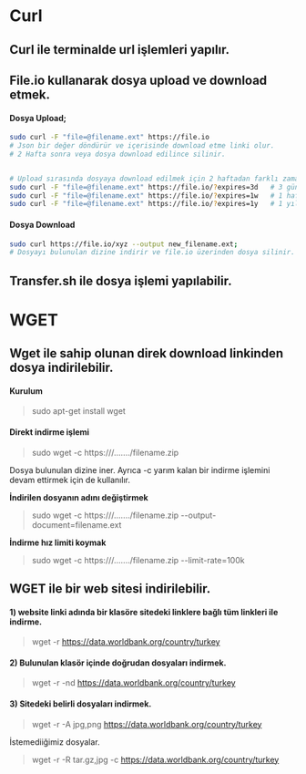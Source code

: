 # Curl
## Curl ile terminalde url işlemleri yapılır.



## File.io kullanarak dosya upload ve download etmek.
#### Dosya Upload;

```sh
sudo curl -F "file=@filename.ext" https://file.io
# Json bir değer döndürür ve içerisinde download etme linki olur.
# 2 Hafta sonra veya dosya download edilince silinir.


# Upload sırasında dosyaya download edilmek için 2 haftadan farklı zaman belirlenebilir.
sudo curl -F "file=@filename.ext" https://file.io/?expires=3d   # 3 gün
sudo curl -F "file=@filename.ext" https://file.io/?expires=1w   # 1 hafta
sudo curl -F "file=@filename.ext" https://file.io/?expires=1y   # 1 yıl
```

#### Dosya Download
```sh
sudo curl https://file.io/xyz --output new_filename.ext;
# Dosyayı bulunulan dizine indirir ve file.io üzerinden dosya silinir.
```


## Transfer.sh ile dosya işlemi yapılabilir.



# WGET

## Wget ile sahip olunan direk download linkinden dosya indirilebilir.

#### Kurulum
> sudo apt-get install wget


#### Direkt indirme işlemi
> sudo wget -c https:///......./filename.zip

Dosya bulunulan dizine iner. Ayrıca -c yarım kalan bir indirme işlemini devam ettirmek için de kullanılır.

**İndirilen dosyanın adını değiştirmek**
> sudo wget -c https:///......./filename.zip --output-document=filename.ext

**İndirme hız limiti koymak**
> sudo wget -c https:///......./filename.zip --limit-rate=100k


## WGET ile bir web sitesi indirilebilir.

#### 1) website linki adında bir klasöre sitedeki linklere bağlı tüm linkleri ile indirme.
> wget -r https://data.worldbank.org/country/turkey

#### 2) Bulunulan klasör içinde doğrudan dosyaları indirmek.
> wget -r -nd https://data.worldbank.org/country/turkey

#### 3) Sitedeki belirli dosyaları indirmek.
> wget -r -A jpg,png https://data.worldbank.org/country/turkey

İstemediiğimiz dosyalar.
> wget -r -R tar.gz,jpg -c https://data.worldbank.org/country/turkey




#

